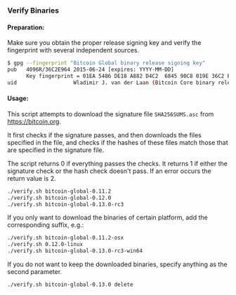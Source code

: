 ### Verify Binaries

#### Preparation:

Make sure you obtain the proper release signing key and verify the fingerprint with several independent sources.

```sh
$ gpg --fingerprint "Bitcoin Global binary release signing key"
pub   4096R/36C2E964 2015-06-24 [expires: YYYY-MM-DD]
      Key fingerprint = 01EA 5486 DE18 A882 D4C2  6845 90C8 019E 36C2 E964
uid                  Wladimir J. van der Laan (Bitcoin Core binary release signing key) <laanwj@gmail.com>
```

#### Usage:

This script attempts to download the signature file `SHA256SUMS.asc` from https://bitcoin.org.

It first checks if the signature passes, and then downloads the files specified in the file, and checks if the hashes of these files match those that are specified in the signature file.

The script returns 0 if everything passes the checks. It returns 1 if either the signature check or the hash check doesn't pass. If an error occurs the return value is 2.


```sh
./verify.sh bitcoin-global-0.11.2
./verify.sh bitcoin-global-0.12.0
./verify.sh bitcoin-global-0.13.0-rc3
```

If you only want to download the binaries of certain platform, add the corresponding suffix, e.g.:

```sh
./verify.sh bitcoin-global-0.11.2-osx
./verify.sh 0.12.0-linux
./verify.sh bitcoin-global-0.13.0-rc3-win64
```

If you do not want to keep the downloaded binaries, specify anything as the second parameter.

```sh
./verify.sh bitcoin-global-0.13.0 delete
```
